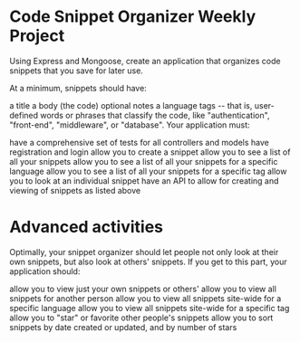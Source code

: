 # Code Snippet Organizer Weekly Project

Using Express and Mongoose, create an application that organizes code snippets that you save for later use.

At a minimum, snippets should have:

a title
a body (the code)
optional notes
a language
tags -- that is, user-defined words or phrases that classify the code, like "authentication", "front-end", "middleware", or "database".
Your application must:

have a comprehensive set of tests for all controllers and models
have registration and login
allow you to create a snippet
allow you to see a list of all your snippets
allow you to see a list of all your snippets for a specific language
allow you to see a list of all your snippets for a specific tag
allow you to look at an individual snippet
have an API to allow for creating and viewing of snippets as listed above

# Advanced activities  

Optimally, your snippet organizer should let people not only look at their own snippets, but also look at others' snippets. If you get to this part, your application should:

allow you to view just your own snippets or others'
allow you to view all snippets for another person
allow you to view all snippets site-wide for a specific language
allow you to view all snippets site-wide for a specific tag
allow you to "star" or favorite other people's snippets
allow you to sort snippets by date created or updated, and by number of stars
